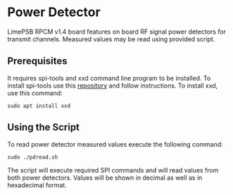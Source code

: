 # Power Detector

LimePSB RPCM v1.4 board features on board RF signal power detectors for transmit channels. Measured values may be read using provided script. 

## Prerequisites

It requires spi-tools and xxd command line program to be installed.
To install spi-tools use this [repository](https://github.com/cpb-/spi-tools) and follow instructions.
To install xxd, use this command:

```
sudo apt install xxd
```

## Using the Script

To read power detector measured values execute the following command:

```
sudo ./pdread.sh
```

The script will execute required SPI commands and will read values from both power detectors. Values will be shown in decimal as well as in hexadecimal format.
